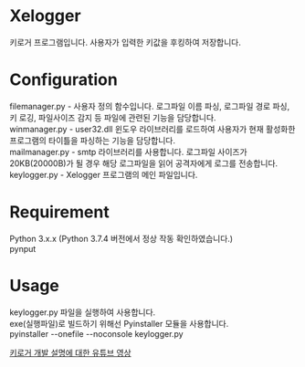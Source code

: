 # Xelogger
키로거 프로그램입니다. 사용자가 입력한 키값을 후킹하여 저장합니다.  

# Configuration
filemanager.py - 사용자 정의 함수입니다. 로그파일 이름 파싱, 로그파일 경로 파싱, 키 로깅, 파일사이즈 감지 등 파일에 관련된 기능을 담당합니다.  
winmanager.py - user32.dll 윈도우 라이브러리를 로드하여 사용자가 현재 활성화한 프로그램의 타이틀을 파싱하는 기능을 담당합니다.  
mailmanager.py - smtp 라이브러리를 사용합니다. 로그파일 사이즈가 20KB(20000B)가 될 경우 해당 로그파일을 읽어 공격자에게 로그를 전송합니다.
keylogger.py - Xelogger 프로그램의 메인 파일입니다.

# Requirement
Python 3.x.x (Python 3.7.4 버전에서 정상 작동 확인하였습니다.)  
pynput

# Usage
keylogger.py 파일을 실행하여 사용합니다.  
exe(실행파일)로 빌드하기 위해선 Pyinstaller 모듈을 사용합니다.  
pyinstaller --onefile --noconsole keylogger.py

[키로거 개발 설명에 대한 유튜브 영상](http://www.youtube.com/watch?v=BkMtK-cyyEE)
